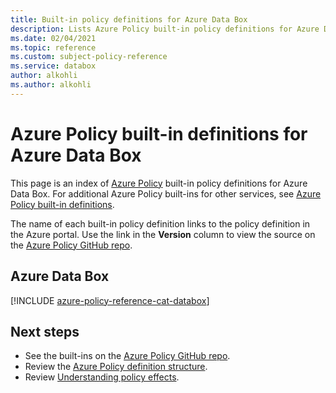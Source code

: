 ```yaml
---
title: Built-in policy definitions for Azure Data Box
description: Lists Azure Policy built-in policy definitions for Azure Data Box. These built-in policy definitions provide common approaches to managing your Azure resources.
ms.date: 02/04/2021
ms.topic: reference
ms.custom: subject-policy-reference
ms.service: databox
author: alkohli
ms.author: alkohli
---
```

# Azure Policy built-in definitions for Azure Data Box

This page is an index of [Azure Policy](../governance/policy/overview.md) built-in policy
definitions for Azure Data Box. For additional Azure Policy built-ins for other services, see
[Azure Policy built-in definitions](../governance/policy/samples/built-in-policies.md).

The name of each built-in policy definition links to the policy definition in the Azure portal. Use
the link in the **Version** column to view the source on the
[Azure Policy GitHub repo](https://github.com/Azure/azure-policy).

## Azure Data Box

[!INCLUDE [azure-policy-reference-cat-databox](../../includes/policy/reference/bycat/policies-data-box.md)]

## Next steps

- See the built-ins on the [Azure Policy GitHub repo](https://github.com/Azure/azure-policy).
- Review the [Azure Policy definition structure](../governance/policy/concepts/definition-structure.md).
- Review [Understanding policy effects](../governance/policy/concepts/effects.md).

